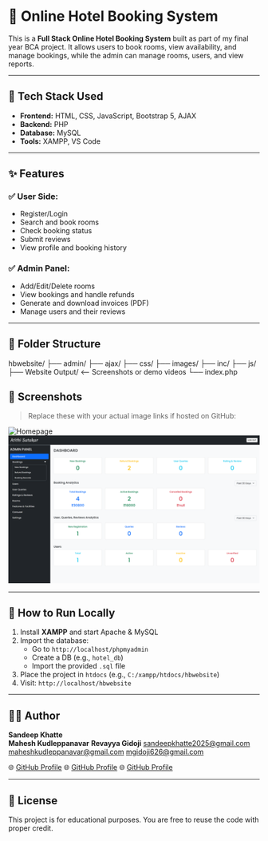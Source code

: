 # 🏨 Online Hotel Booking System

This is a **Full Stack Online Hotel Booking System** built as part of my final year BCA project. It allows users to book rooms, view availability, and manage bookings, while the admin can manage rooms, users, and view reports.

---

## 🔧 Tech Stack Used

- **Frontend:** HTML, CSS, JavaScript, Bootstrap 5, AJAX
- **Backend:** PHP
- **Database:** MySQL
- **Tools:** XAMPP, VS Code

---

## ✨ Features

### ✅ User Side:
- Register/Login
- Search and book rooms
- Check booking status
- Submit reviews
- View profile and booking history

### ✅ Admin Panel:
- Add/Edit/Delete rooms
- View bookings and handle refunds
- Generate and download invoices (PDF)
- Manage users and their reviews

---

## 📁 Folder Structure

hbwebsite/
├── admin/
├── ajax/
├── css/
├── images/
├── inc/
├── js/
├── Website Output/ <-- Screenshots or demo videos
└── index.php

## 📸 Screenshots

> Replace these with your actual image links if hosted on GitHub:

![Homepage](https://github.com/sandeepkhatte41/hbwebsite/blob/d3fe965fb2fda808a067371ab44ccc2c41416e69/Website_output/2Home.png)
![Admin Dashboard](https://github.com/sandeepkhatte41/hbwebsite/blob/bdf13d2a72de5cae357f73a46687fb520054e33b/Website_output/12AdminDashborad.png)

---

## 🚀 How to Run Locally

1. Install **XAMPP** and start Apache & MySQL
2. Import the database:
   - Go to `http://localhost/phpmyadmin`
   - Create a DB (e.g., `hotel_db`)
   - Import the provided `.sql` file
3. Place the project in `htdocs` (e.g., `C:/xampp/htdocs/hbwebsite`)
4. Visit: `http://localhost/hbwebsite`

---

## 🙋‍♂️ Author

**Sandeep Khatte**  
**Mahesh Kudleppanavar**
**Revayya Gidoji**
 sandeepkhatte2025@gmail.com  
 maheshkudleppanavar@gmail.com
 mgidoji626@gmail.com

🌐 [GitHub Profile](https://github.com/sandeepkhatte41)
🌐 [GitHub Profile](https://github.com/MaheshKuleppanavar)
🌐 [GitHub Profile](https://github.com/Revayya)



---

## 📄 License

This project is for educational purposes. You are free to reuse the code with proper credit.
